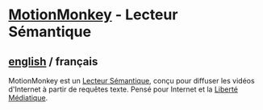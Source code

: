 # [MotionMonkey](../README.md) - Lecteur Sémantique

## [english](../../MotionMonkey/README.md) / français

MotionMonkey est un [Lecteur Sémantique](https://omega.gg/about/SemanticPlayer/fr), conçu pour diffuser
les vidéos d'Internet à partir de requêtes texte. Pensé pour Internet et la [Liberté Médiatique](https://omega.gg/about/MotionFreedom/fr).
